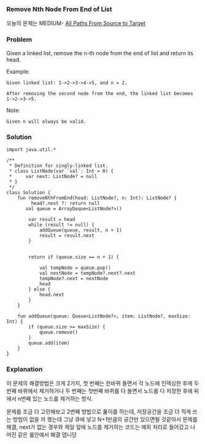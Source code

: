 ### Remove Nth Node From End of List


오늘의 문제는 MEDIUM- [All Paths From Source to Target](https://leetcode.com/problems/all-paths-from-source-to-target/)

### Problem

Given a linked list, remove the n-th node from the end of list and return its head.

Example:

```
Given linked list: 1->2->3->4->5, and n = 2.

After removing the second node from the end, the linked list becomes 1->2->3->5.
```

Note:

```
Given n will always be valid.
```


### Solution

```
import java.util.*

/**
 * Definition for singly-linked list.
 * class ListNode(var `val`: Int = 0) {
 *     var next: ListNode? = null
 * }
 */
class Solution {
    fun removeNthFromEnd(head: ListNode?, n: Int): ListNode? {
         head?.next ?: return null
       val queue = ArrayDeque<ListNode?>()

        var result = head
        while (result != null) {
            addQueue(queue, result, n + 1)
            result = result.next
        }


        return if (queue.size == n + 1) {

            val tempNode = queue.pop()
            val nextNode = tempNode?.next?.next
            tempNode?.next = nextNode
            head
        } else {
            head.next
        }
    }

    fun addQueue(queue: Queue<ListNode?>, item: ListNode?, maxSize: Int) {
        if (queue.size >= maxSize) {
            queue.remove()
        }
        queue.add(item)
    }
}
```

### Explanation

이 문제의 해결방법은 크게 2가지, 첫 번째는 한바뀌 돌면서 각 노드에 인덱싱한 후에 두 번째 바퀴에서 제거하거나 두 번째는 첫번째 바퀴를 다 돌면서 노드를 다 저장한 후에 뒤에서 n번째 있는 노드를 제거하는 방식.

 문제를 조금 더 고민해보고 2번째 방법으로 풆이를 하는데, 저장공간을 조금 더 적게 쓰는 방법이 없을 까 했는데 그냥 큐에 넣고 N+1만큼의 공간만 있으면될 것같아서 문제를 해결, next가 없는 경우와 제일 앞에 노드를 제거하는 코드는 예외 처리로 들어갔고 나머진 같은 룰안에서 해결 댑니당